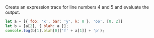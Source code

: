Create an expression trace for line numbers 4 and 5  and evaluate the output.

```js
let a = [{ foo: 'x', bar: 'y', k: 0 }, 'oo', [0, 2]]
let b = [a[2], { blah: a }];
console.log(b[1].blah[0]['f' + a[1]] + 'p');
```

